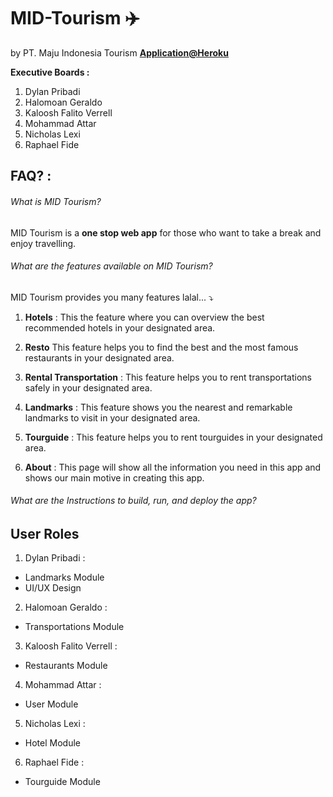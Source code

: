 MID-Tourism ✈️
==============================
by PT. Maju Indonesia Tourism **[Application@Heroku](google.com "Find your Tourism needs here!")**


**Executive Boards :**
1. Dylan Pribadi 
2. Halomoan Geraldo
3. Kaloosh Falito Verrell
4. Mohammad Attar
5. Nicholas Lexi
6. Raphael Fide

## FAQ? :
###### What is MID Tourism?
MID Tourism is a **one stop web app** for those who want to take a break and enjoy travelling.

###### What are the features available on MID Tourism?
MID Tourism provides you many features lalal... ⤵️

1. **Hotels** :
This the feature where you can overview the best recommended hotels in your designated area.

2. **Resto**
This feature helps you to find the best and the most famous restaurants in your designated area.

3. **Rental Transportation** :
This feature helps you to rent transportations safely in your designated area.

4. **Landmarks** :
This feature shows you the nearest and remarkable landmarks to visit in your designated area.

5. **Tourguide** :
This feature helps you to rent tourguides in your designated area.

6. **About** :
This page will show all the information you need in this app and shows our main motive in creating this app.

###### What are the Instructions to build, run, and deploy the app?


## User Roles
1. Dylan Pribadi :
- Landmarks Module
- UI/UX Design

2. Halomoan Geraldo :
- Transportations Module

3. Kaloosh Falito Verrell :
- Restaurants Module

4. Mohammad Attar :
- User Module

5. Nicholas Lexi :
- Hotel Module

6. Raphael Fide :
- Tourguide Module
